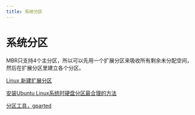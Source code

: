 ```yaml
---
title: 系统分区
---
```


# 系统分区

MBR只支持4个主分区，所以可以先用一个扩展分区来吸收所有剩余未分配空间，然后在扩展分区里建立各个分区。

[Linux 新建扩展分区](https://www.jianshu.com/p/b38963278713)

[安装Ubuntu Linux系统时硬盘分区最合理的方法](https://blog.csdn.net/u012052268/article/details/77145427/)

[分区工具，gparted](系统分区/分区工具，gparted%2058d504f52001496093864f49a5de87d8.md)